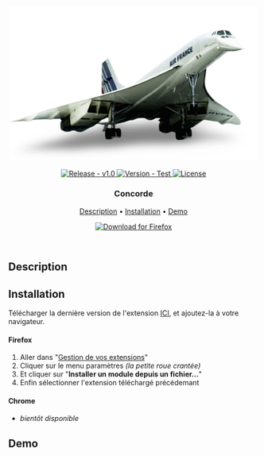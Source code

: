 <p align="center" >
    <img src="./assets/concorde-nbg-shadow.png" width=500 />
</p>

<div align="center">
  <a href="https://github.com/Game-K-Hack/Concorde/releases/latest">
    <img src="https://img.shields.io/static/v1?label=release&message=v1.0&color=blue" alt="Release - v1.0" />
  </a>
  <a href="#">
    <img src="https://img.shields.io/static/v1?label=version&message=experimental&color=orange" alt="Version - Test" />
  </a>
  <a href="https://choosealicense.com/licenses/mit">
    <img src="https://img.shields.io/badge/License-MIT-yellow" alt="License" />
  </a>
</div>

<h3 align="center">Concorde</h3>

<p align="center">
  <a href="#description">Description</a> •
  <a href="#installation">Installation</a> •
  <a href="#demo">Demo</a>
</p>

<p align="center">
  <a href="https://github.com/Game-K-Hack/Concorde/releases/download/1.0/Concorde.xpi">
    <img src="https://img.shields.io/badge/Télécharger pour Firefox-FF7139?logo=firefox&logoColor=fff&style=for-the-badge" alt="Download for Firefox" />
  </a>
</p>

<br>

## Description

## Installation

Télécharger la dernière version de l'extension [ICI](https://github.com/Game-K-Hack/Concorde/releases/latest), et ajoutez-la à votre navigateur.

#### Firefox

1. Aller dans "[Gestion de vos extensions](about:addons)"
2. Cliquer sur le menu paramètres *(la petite roue crantée)*
3. Et cliquer sur "**Installer un module depuis un fichier...**"
4. Enfin sélectionner l'extension téléchargé précédemant

#### Chrome

- *bientôt disponible*

## Demo
